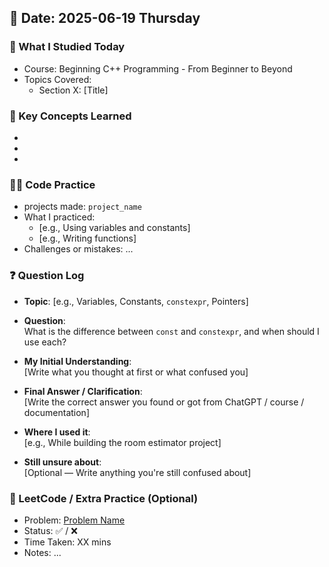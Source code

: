## 📅 Date: 2025-06-19 Thursday


### 🎯 What I Studied Today
- Course: Beginning C++ Programming - From Beginner to Beyond
- Topics Covered:
  - Section X: [Title]


### 🧠 Key Concepts Learned
- 
- 
- 


### 👨‍💻 Code Practice
- projects made: `project_name`
- What I practiced:
  - [e.g., Using variables and constants]
  - [e.g., Writing functions]
- Challenges or mistakes: ...

### ❓ Question Log
- **Topic**: [e.g., Variables, Constants, `constexpr`, Pointers]
- **Question**:  
  What is the difference between `const` and `constexpr`, and when should I use each?

- **My Initial Understanding**:  
  [Write what you thought at first or what confused you]

- **Final Answer / Clarification**:  
  [Write the correct answer you found or got from ChatGPT / course / documentation]

- **Where I used it**:  
  [e.g., While building the room estimator project]

- **Still unsure about**:  
  [Optional — Write anything you're still confused about]


### 🧩 LeetCode / Extra Practice (Optional)
- Problem: [Problem Name](https://leetcode.com/)
- Status: ✅ / ❌
- Time Taken: XX mins
- Notes: ...